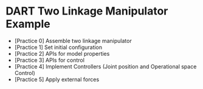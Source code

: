 # DART Two Linkage Manipulator Example
- [Practice 0]  Assemble two linkage manipulator
- [Practice 1]  Set initial configuration
- [Practice 2]  APIs for model properties
- [Practice 3]  APIs for control
- [Practice 4]  Implement Controllers (Joint position and Operational space Control)
- [Practice 5]  Apply external forces
